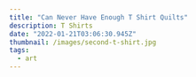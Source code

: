 ```yaml
---
title: "Can Never Have Enough T Shirt Quilts"
description: T Shirts
date: "2022-01-21T03:06:30.945Z"
thumbnail: /images/second-t-shirt.jpg
tags:
  - art
---
```

